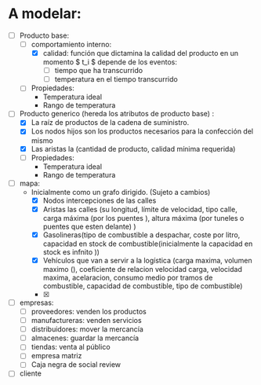 
# A modelar:

- [ ] Producto base:
   - [ ] comportamiento interno:
     - [x] calidad: función que dictamina la calidad del producto en un momento $ t_i $ depende de los eventos:
        - [ ] tiempo que ha transcurrido 
        - [ ] temperatura en el tiempo transcurrido
   - [ ] Propiedades:
     - Temperatura ideal 
     - Rango de temperatura
     
     
        
- [ ] Producto generico (hereda los atributos de producto base) : 
  - [x] La raíz de productos de la cadena de suministro.
  - [X] Los nodos hijos son los productos necesarios para la confección del mismo 
  - [X] Las aristas la (cantidad de producto, calidad mínima requerida)
   - [ ] Propiedades:
     - Temperatura ideal 
     - Rango de temperatura
- [ ] mapa:
  - Inicialmente como un grafo dirigido. (Sujeto a cambios)
      - [x]  Nodos intercepciones de las calles
      - [x] Aristas las calles (su longitud, límite de velocidad, tipo calle, carga máxima (por los puentes ), altura máxima (por tuneles o puentes que esten delante) )
      - [x] Gasolineras(tipo de combustible a despachar, coste por litro, capacidad en stock de combustible(inicialmente la capacidad en stock es infnito ))
      - [x] Vehículos que van a servir a la logística (carga maxima, volumen maximo (), coeficiente de relacion velocidad carga, velocidad maxima, acelaracion, consumo medio por tramos de combustible, capacidad de combustible, tipo de combustible)
      - [x] 
- [ ] empresas:
  - [ ] proveedores: venden los productos
  - [ ] manufactureras: venden servicios
  - [ ] distribuidores: mover la mercancía
  - [ ] almacenes: guardar la mercancía
  - [ ] tiendas: venta al público
  - [ ] empresa matriz
  - [ ] Caja negra de social review
- [ ] cliente 
